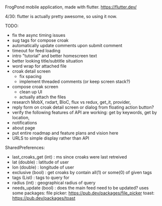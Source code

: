 FrogPond mobile application, made with flutter. https://flutter.dev/


4/30:  flutter is actually pretty awesome, so using it now.

TODO:
* fix the async timing issues
* sug tags for compose croak
* automatically update comments upon submit comment
* timeout for feed loading
* intro "tutorial" and better homescreen text
* better looking title/subtitle situation
* word wrap for attached file
* croak detail screen
	- fix spacing
	- implement threaded comments (or keep screen stack?)
* compose croak screen
	- clean up UI
	- actually attach the files
* research MobX, rxdart, BloC, flux vs redux, get_it, provider, 
* reply form on croak detail screen or dialog from floating action button?
* verify the following features of API are working: get by keywords, get by location,
* notifications
* about page
* put entire roadmap and feature plans and vision here
* URLS to simple display rather than API

SharedPreferences:
  * last_croaks_get (int) : ms since croaks were last retreived
  * lat (double) : latitude of user
  * lon (double) : longitude of user
  * exclusive (bool) : get croaks by contain all(1) or some(0) of given tags
  * tags (List<String>) : tags to query for
  * radius (int) : geographical radius of query
  * needs_update (bool) : does the main feed need to be updated?
uses some packages:
  file picker: https://pub.dev/packages/file_picker
  toast: https://pub.dev/packages/toast

